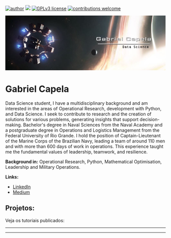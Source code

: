 [![author](https://img.shields.io/badge/author-carlosfab-red.svg)](https://www.linkedin.com/in/carlosfab) [![](https://img.shields.io/badge/python-3.7+-blue.svg)](https://www.python.org/downloads/release/python-365/) [![GPLv3 license](https://img.shields.io/badge/License-GPLv3-blue.svg)](http://perso.crans.org/besson/LICENSE.html) [![contributions welcome](https://img.shields.io/badge/contributions-welcome-brightgreen.svg?style=flat)](https://github.com/carlosfab/data_science/issues)

<p align="center">
  <img src="interestelar_cover.jpg" >
</p>

# Gabriel Capela

Data Science student, I have a multidisciplinary background and am interested in the areas of Operational Research, development with Python, and Data Science.
I seek to contribute to research and the creation of solutions for various problems, generating insights that support decision-making.
Bachelor's degree in Naval Sciences from the Naval Academy and a postgraduate degree in Operations and Logistics Management from the Federal University of Rio Grande.
I hold the position of Captain-Lieutenant of the Marine Corps of the Brazilian Navy, leading a team of around 110 men and with more than 600 days of work in operations. This experience taught me the fundamental values of leadership, teamwork, and resilience.

**Background in:** Operational Research, Python, Mathematical Optimisation, Leadership and Military Operations.

**Links:**

* [LinkedIn](https://www.linkedin.com/in/gabrielcapela)
* [Medium](https:)


## Projetos:
Veja os tutoriais publicados:

* **
---

